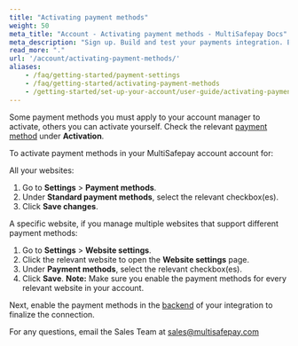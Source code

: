 ```yaml
---
title: "Activating payment methods"
weight: 50
meta_title: "Account - Activating payment methods - MultiSafepay Docs"
meta_description: "Sign up. Build and test your payments integration. Explore our products and services. Use our API reference, SDKs, and wrappers. Get support."
read_more: "."
url: '/account/activating-payment-methods/'
aliases:
    - /faq/getting-started/payment-settings
    - /faq/getting-started/activating-payment-methods
    - /getting-started/set-up-your-account/user-guide/activating-payment-methods/
---
```


Some payment methods you must apply to your account manager to activate, others you can activate yourself. Check the relevant [payment method](/payments/methods/) under **Activation**.

To activate payment methods in your MultiSafepay account account for:

All your websites:

1. Go to **Settings** > **Payment methods**.
2. Under **Standard payment methods**, select the relevant checkbox(es).
3. Click **Save changes**.

A specific website, if you manage multiple websites that support different payment methods:

1. Go to **Settings** > **Website settings**.
2. Click the relevant website to open the **Website settings** page.
3. Under **Payment methods**, select the relevant checkbox(es).
4. Click **Save**.
**Note:** Make sure you enable the payment methods for every relevant website in your account.

Next, enable the payment methods in the [backend](/getting-started/glossary/#backend) of your integration to finalize the connection.

For any questions, email the Sales Team at <sales@multisafepay.com>